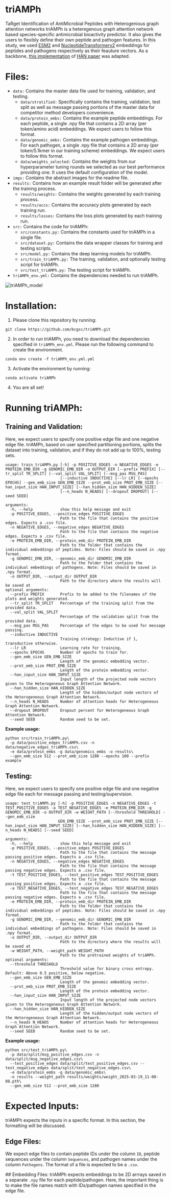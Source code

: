 # triAMPh
TaRget Identification of AntiMicrobial Peptides with Heterogenious graph attention networks
triAMPh is a heteregenous graph attention network based species-specific antimicrobial bioactivity predictor. It also gives the users to flexibly define their own peptide and pathogen features. In this study, we used [ESM2](https://github.com/facebookresearch/esm) and [NucleotideTransformerv2](https://github.com/instadeepai/nucleotide-transformer) embeddings for peptides and pathogens respectively as their feauture vectors. As a backbone, [this implementation](https://github.com/dmlc/dgl/tree/master/examples/pytorch/han) of [HAN paper](https://arxiv.org/abs/1903.07293) was adapted.

# Files: 
* `data:` Contains the master data file used for training, validation, and testing.
  * `data/stratified:` Specifically contains the training, validation, test split as well as message passing portions of the master data for competitor method developers convenience.
  * `data/protein_embs:` Contains the example peptide embeddings. For each peptide, a single .npy file that contains a 2D array (per token/amino acid) embeddings. We expect users to follow this format.
  * `data/genomic_embs:` Contains the example pathogen embeddings. For each pathogen, a single .npy file that contains a 2D array (per token/5.1kmer in our training scheme) embeddings. We expect users to follow this format.
  * `data/weights_selected:` Contains the weights from our hyperparameter tuning rounds we selected as our best performance providing one. It uses the default configuration of the model.
* `imgs:` Contains the abstract images for the readme file.
* `results:` Contains how an example result folder will be generated after the training process.
  * `results/weights:` Contains the weights generated by each training process.
  * `results/accs:` Contains the accuracy plots generated by each training run.
  * `results/losses:` Contains the loss plots generated by each training run.
* `src:` Contains the code for triAMPh:
  * `src/constants.py:` Contains the constants used for triAMPh in a single file.
  * `src/dataset.py:` Contains the data wrapper classes for training and testing scripts.
  * `src/model.py:` Contains the deep learning models for triAMPh.
  * `src/train_triAMPh.py:` The training, validation, and optionally testing script for triAMPh.
  * `src/test_triAMPh.py:` The testing script for triAMPh.
* `triAMPh_env.yml:` Contains the dependencies needed to run triAMPh.

![triAMPh_model](./imgs/model_outline.png)

# Installation:

1. Please clone this repository by running:
```
git clone https://github.com/bcgsc/triAMPh.git
```

2. In order to run triAMPh, you need to download the dependencies specified in `triAMPh_env.yml`. Please run the following command to create the environment.

```
conda env create -f triAMPh_env.yml.yml
```

3. Activate the environment by running:

```
conda activate triAMPh
```

4. You are all set!

# Running triAMPh:

## Training and Validation:
Here, we expect users to specify one positive edge file and one negative edge file. triAMPh, based on user specified partitioning portions, splits the dataset into training, validation, and if they do not add up to 100%, testing sets.

```
usage: train_triAMPh.py [-h] -p POSITIVE_EDGES -n NEGATIVE_EDGES -e PROTEIN_EMB_DIR -g GENOMIC_EMB_DIR -o OUTPUT_DIR [--prefix PREFIX] [--tr_split TR_SPLIT] [--val_split VAL_SPLIT] [--msg_pas MSG_PAS]
                        [--inductive INDUCTIVE] [--lr LR] [--epochs EPOCHS] --gen_emb_size GEN_EMB_SIZE --prot_emb_size PROT_EMB_SIZE [--han_input_size HAN_INPUT_SIZE] [--han_hidden_size HAN_HIDDEN_SIZE]
                        [--n_heads N_HEADS] [--dropout DROPOUT] [--seed SEED]

arguments:
  -h, --help            show this help message and exit
  -p POSITIVE_EDGES, --positive_edges POSITIVE_EDGES
                        Path to the file that contains the positive edges. Expects a .csv file.
  -n NEGATIVE_EDGES, --negative_edges NEGATIVE_EDGES
                        Path to the file that contains the negative edges. Expects a .csv file.
  -e PROTEIN_EMB_DIR, --protein_emb_dir PROTEIN_EMB_DIR
                        Path to the folder that contains the individual embeddings of peptides. Note: Files should be saved in .npy format.
  -g GENOMIC_EMB_DIR, --genomic_emb_dir GENOMIC_EMB_DIR
                        Path to the folder that contains the individual embeddings of pathogens. Note: Files should be saved in .npy format.
  -o OUTPUT_DIR, --output_dir OUTPUT_DIR
                        Path to the directory where the results will be saved at
optional arguments:
  --prefix PREFIX       Prefix to be added to the filenames of the plots and weights generated.
  --tr_split TR_SPLIT   Percentage of the training split from the provided data.
  --val_split VAL_SPLIT
                        Percentage of the validation split from the provided data.
  --msg_pas MSG_PAS     Percentage of the edges to be used for message passing.
  --inductive INDUCTIVE
                        Training strategy: Inductive if 1, transductive otherwise.
  --lr LR               Learning rate for training.
  --epochs EPOCHS       Number of epochs to train for.
  --gen_emb_size GEN_EMB_SIZE
                        Length of the genomic embedding vector.
  --prot_emb_size PROT_EMB_SIZE
                        Length of the protein embedding vector.
  --han_input_size HAN_INPUT_SIZE
                        Input length of the projected node vectors given to the Heterogeneous Graph Attention Network.
  --han_hidden_size HAN_HIDDEN_SIZE
                        Length of the hidden/output node vectors of the Heterogeneous Graph Attention Network.
  --n_heads N_HEADS     Number of attention heads for Heterogeneous Graph Attention Network.
  --dropout DROPOUT     Dropout percent for Heterogeneous Graph Attention Network.
  --seed SEED           Random seed to be set.
```
**Example usage:**
```
python src/train_triAMPh.py\
  -p data/positive_edges_triAMPh.csv -n data/negative_edges_triAMPh.csv\
  -e data/protein_embs -g data/genomics_embs -o results\
  --gen_emb_size 512 --prot_emb_size 1280 --epochs 100 --prefix example
```
## Testing:
Here, we expect users to specify one positive edge file and one negative edge file each for message passing and testing/supervision.

```
usage: test_triAMPh.py [-h] -p POSITIVE_EDGES -n NEGATIVE_EDGES -t TEST_POSITIVE_EDGES -a TEST_NEGATIVE_EDGES -e PROTEIN_EMB_DIR -g GENOMIC_EMB_DIR -o OUTPUT_DIR -w WEIGHT_PATH [--threshold THRESHOLD] --gen_emb_size
                       GEN_EMB_SIZE --prot_emb_size PROT_EMB_SIZE [--han_input_size HAN_INPUT_SIZE] [--han_hidden_size HAN_HIDDEN_SIZE] [--n_heads N_HEADS] [--seed SEED]

arguments:
  -h, --help            show this help message and exit
  -p POSITIVE_EDGES, --positive_edges POSITIVE_EDGES
                        Path to the file that contains the message passing positive edges. Expects a .csv file.
  -n NEGATIVE_EDGES, --negative_edges NEGATIVE_EDGES
                        Path to the file that contains the message passing negative edges. Expects a .csv file.
  -t TEST_POSITIVE_EDGES, --test_positive_edges TEST_POSITIVE_EDGES
                        Path to the file that contains the message passing positive edges. Expects a .csv file.
  -a TEST_NEGATIVE_EDGES, --test_negative_edges TEST_NEGATIVE_EDGES
                        Path to the file that contains the message passing negative edges. Expects a .csv file.
  -e PROTEIN_EMB_DIR, --protein_emb_dir PROTEIN_EMB_DIR
                        Path to the folder that contains the individual embeddings of peptides. Note: Files should be saved in .npy format.
  -g GENOMIC_EMB_DIR, --genomic_emb_dir GENOMIC_EMB_DIR
                        Path to the folder that contains the individual embeddings of pathogens. Note: Files should be saved in .npy format.
  -o OUTPUT_DIR, --output_dir OUTPUT_DIR
                        Path to the directory where the results will be saved at
  -w WEIGHT_PATH, --weight_path WEIGHT_PATH
                        Path to the pretrained weights of triAMPh.
optional arguments:
  --threshold THRESHOLD 
                        Threshold value for binary cross entropy. Default: Above 0.5 positive, below negative.
  --gen_emb_size GEN_EMB_SIZE
                        Length of the genomic embedding vector.
  --prot_emb_size PROT_EMB_SIZE
                        Length of the protein embedding vector.
  --han_input_size HAN_INPUT_SIZE
                        Input length of the projected node vectors given to the Heterogeneous Graph Attention Network.
  --han_hidden_size HAN_HIDDEN_SIZE
                        Length of the hidden/output node vectors of the Heterogeneous Graph Attention Network.
  --n_heads N_HEADS     Number of attention heads for Heterogeneous Graph Attention Network.
  --seed SEED           Random seed to be set.
```
**Example usage:**
```
python src/test_triAMPh.py\
  -p data/split/msg_positive_edges.csv -n data/split/msg_negative_edges.csv\
  --test_positive_edges data/split/test_positive_edges.csv --test_negative_edges data/split/test_negative_edges.csv\
  -e data/protein_embs -g data/genomic_embs\
  -o results --weight_path results/weights/weight_2025-03-19_11-00-08.pth\
  --gen_emb_size 512 --prot_emb_size 1280
```

# Expected Inputs:
triAMPh expects the inputs in a specific format. In this section, the formatting will be discussed.

## Edge Files:
We expect edge files to contain peptide IDs under the column `ID`, peptide sequences under the column `Sequences`, and pathogen names under the column `Pathogens`. The format of a file is expected to be a `.csv`. 

## Embedding Files:
triAMPh expects embeddings to be 2D arrrays saved in a separate `.npy` file for each peptide/pathogen. Here, the important thing is to make the file names match with IDs/pathogen names specified in the edge file. 

